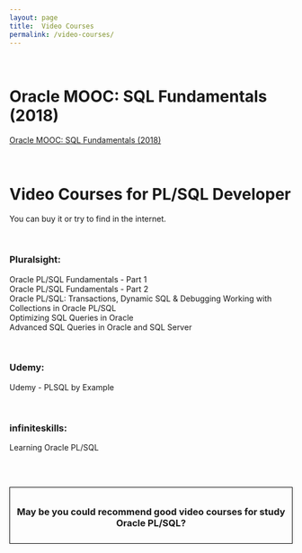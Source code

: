 ```yaml
---
layout: page
title:  Video Courses
permalink: /video-courses/
---
```



<br/>

# Oracle MOOC: SQL Fundamentals (2018)

<a href="/video-courses/2018/sql-fundamentals/">Oracle MOOC: SQL Fundamentals (2018)</a>



<br/>

# Video Courses for PL/SQL Developer

You can buy it or try to find in the internet.

<br/>

### Pluralsight:

Oracle PL/SQL Fundamentals - Part 1  
Oracle PL/SQL Fundamentals - Part 2  
Oracle PL/SQL: Transactions, Dynamic SQL & Debugging
Working with Collections in Oracle PL/SQL  
Optimizing SQL Queries in Oracle  
Advanced SQL Queries in Oracle and SQL Server  

<br/>

### Udemy:

Udemy - PLSQL by Example

<br/>

### infiniteskills:

Learning Oracle PL/SQL


<br/><br/>

<div style="padding:10px; border:thin solid black;" align="center">

  <h3>May be you could recommend good video courses for study Oracle PL/SQL?</h3>

</div>
